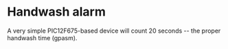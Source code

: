 # Handwash alarm

A very simple PIC12F675-based device will count 20 seconds -- the proper handwash time (gpasm).

